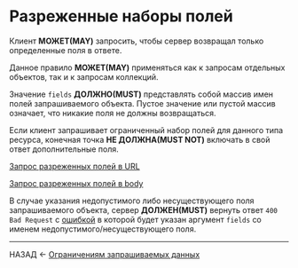 # Разреженные наборы полей

Клиент **МОЖЕТ(MAY)** запросить, чтобы сервер возвращал только определенные поля в ответе.

Данное правило **МОЖЕТ(MAY)** применяться как к запросам отдельных объектов, так и к запросам коллекций.

Значение `fields` **ДОЛЖНО(MUST)** представлять собой массив имен полей запрашиваемого объекта. Пустое значение или пустой массив означает, что никакие поля не должны возвращаться.

Если клиент запрашивает ограниченный набор полей для данного типа ресурса, конечная точка **НЕ ​​ДОЛЖНА(MUST NOT)** включать в свой ответ дополнительные поля.

[Запрос разреженных полей в URL](./fieldset-url.md)

[Запрос разреженных полей в body](./fieldset-doc.md)

В случае указания недопустимого либо несуществующего поля запрашиваемого объекта, сервер **ДОЛЖЕН(MUST)** вернуть ответ `400 Bad Request` с [ошибкой](./../errors.md) в которой будет указан аргумент `fields` со именем недопустимого/несуществующего поля.

---

НАЗАД <- [Ограничениям запрашиваемых данных](./data-fetching.md)